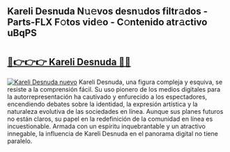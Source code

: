 ## Kareli Desnuda N𝚞𝚎vos desn𝚞dos filtr𝚊dos - Parts-FLX F𝚘tos vid𝚎o - C𝚘ntenido atr𝚊ctivo uBqPS

# <h2><a href="http://mb12oac.tromn.icu/?c=Kareli+Desnuda">🔗👉👉👉 Kareli Desnuda 🔗🔗</a></h2>

[![Kareli Desnuda nuevo](https://i.imgur.com/pEAQMta.gif)](http://mb12oac.tromn.icu/?c=Kareli+Desnuda)
Kareli Desnuda, una figura compleja y esquiva, se resiste a la comprensión fácil. Su uso pionero de los medios digitales para la autorrepresentación ha cautivado y enfurecido a los espectadores, encendiendo debates sobre la identidad, la expresión artística y la naturaleza evolutiva de las sociedades en línea. Aunque sus planes futuros no están claros, su papel en la redefinición de la comunidad en línea es incuestionable. Armada con un espíritu inquebrantable y un atractivo innegable, la influencia de Kareli Desnuda en el panorama digital no tiene paralelo.
